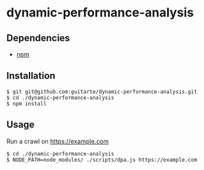 # dynamic-performance-analysis

## Dependencies

* [npm](https://docs.npmjs.com/getting-started/installing-node)

## Installation

```
$ git git@github.com:guitarte/dynamic-performance-analysis.git
$ cd ./dynamic-performance-analysis
$ npm install
```

## Usage

Run a crawl on https://example.com

```
$ cd ./dynamic-performance-analysis
$ NODE_PATH=node_modules/ ./scripts/dpa.js https://example.com
```
